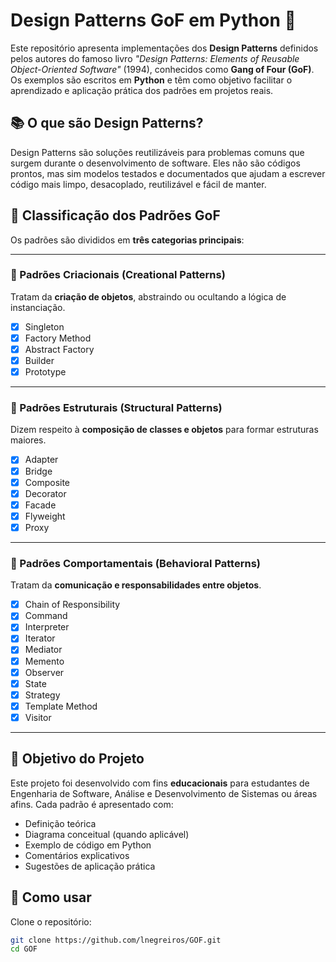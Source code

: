 # Design Patterns GoF em Python 🐍

Este repositório apresenta implementações dos **Design Patterns** definidos pelos autores do famoso livro *"Design Patterns: Elements of Reusable Object-Oriented Software"* (1994), conhecidos como **Gang of Four (GoF)**. Os exemplos são escritos em **Python** e têm como objetivo facilitar o aprendizado e aplicação prática dos padrões em projetos reais.

## 📚 O que são Design Patterns?

Design Patterns são soluções reutilizáveis para problemas comuns que surgem durante o desenvolvimento de software. Eles não são códigos prontos, mas sim modelos testados e documentados que ajudam a escrever código mais limpo, desacoplado, reutilizável e fácil de manter.

## 🧩 Classificação dos Padrões GoF

Os padrões são divididos em **três categorias principais**:

---

### 🔨 Padrões Criacionais (Creational Patterns)
Tratam da **criação de objetos**, abstraindo ou ocultando a lógica de instanciação.

- [x] Singleton  
- [x] Factory Method  
- [x] Abstract Factory  
- [x] Builder  
- [x] Prototype  

---

### 🧱 Padrões Estruturais (Structural Patterns)
Dizem respeito à **composição de classes e objetos** para formar estruturas maiores.

- [x] Adapter  
- [x] Bridge  
- [x] Composite  
- [x] Decorator  
- [x] Facade  
- [x] Flyweight  
- [x] Proxy  

---

### 🔄 Padrões Comportamentais (Behavioral Patterns)
Tratam da **comunicação e responsabilidades entre objetos**.

- [x] Chain of Responsibility  
- [x] Command  
- [x] Interpreter  
- [x] Iterator  
- [x] Mediator  
- [x] Memento  
- [x] Observer  
- [x] State  
- [x] Strategy  
- [x] Template Method  
- [x] Visitor  

---

## 🎯 Objetivo do Projeto

Este projeto foi desenvolvido com fins **educacionais** para estudantes de Engenharia de Software, Análise e Desenvolvimento de Sistemas ou áreas afins. Cada padrão é apresentado com:

- Definição teórica
- Diagrama conceitual (quando aplicável)
- Exemplo de código em Python
- Comentários explicativos
- Sugestões de aplicação prática

## 🧪 Como usar

Clone o repositório:
```bash
git clone https://github.com/lnegreiros/GOF.git
cd GOF

